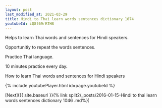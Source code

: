 ```yaml
---
layout: post
last_modified_at: 2021-03-29
title: Hindi to Thai learn words sentences dictionary 1074 
youtubeId: iQ8f69rRTH8
---
```

 
 
Helps to learn Thai words and sentences for Hindi speakers.

Opportunitiy to repeat the words sentences. 

Practice Thai language. 
 
10 minutes practice every day. 
 
How to learn Thai words and sentences for Hindi speakers 
 
{% include youtubePlayer.html id=page.youtubeId %}
 
 
[Next]({{ site.baseurl }}{% link  split2/_posts/2016-01-15-Hindi to thai learn words sentences dictionary 1046 .md%})
 
